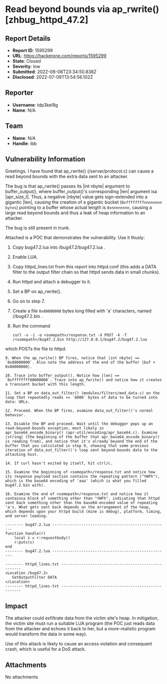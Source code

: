 # Read beyond bounds via ap_rwrite() [zhbug_httpd_47.2]

## Report Details
- **Report ID**: 1595299
- **URL**: https://hackerone.com/reports/1595299
- **State**: Closed
- **Severity**: low
- **Submitted**: 2022-06-08T23:34:50.838Z
- **Disclosed**: 2022-07-09T13:54:56.102Z

## Reporter
- **Username**: tdp3kel9g
- **Name**: N/A

## Team
- **Name**: N/A
- **Handle**: ibb

## Vulnerability Information
Greetings. I have found that ap_rwrite() (/server/protocol.c) can cause a read beyond bounds with the extra data sent to an attacker.

The bug is that ap_rwrite() passes its |int nbyte| argument to buffer_output(), where buffer_output()'s corresponding |len| argument isa |apr_size_t|. Thus, a negative |nbyte| value gets sign-extended into a gigantic |len|, causing the creation of a gigantic bucket (`0xffffffffnnnnnnnn bytes`) pointing to a buffer whose actual length is `0xnnnnnnnn`, causing a large read beyond bounds and thus a leak of heap information to an attacker.

The bug is still present in trunk.

Attached is a POC that demonstrates the vulnerability. Use it thusly:

   1. Copy bug47.2.lua into /bug47.2/bug47.2.lua .
   2. Enable LUA.

   3. Copy httpd_lines.txt from this report into httpd.conf (this adds a DATA filter to the output filter chain so that httpd sends data in small chunks).

   4. Run httpd and attach a debugger to it.
   5. Set a BP on ap_rwrite().
   6. Go on to step 7.
   7. Create a file `0x80000000` bytes long filled with 'a' characters, named /<somepath>/bug47.2.bin .
   8. Run the command

      `curl -v -i -o <somepath>/response.txt -X POST -k -T /<somepath>/bug47.2.bin http://127.0.0.1/bug47.2/bug47.2.lua`

   which POSTs the file to httpd.

    9. When the ap_rwrite() BP fires, notice that |int nbyte| == `0x80000000`. Also note the address of the end of the buffer |buf + 0x80000000|.

    10. Trace into buffer_output(). Notice how |len| == `0xffffffff80000000`. Trace into ap_fwrite() and notice how it creates a transient bucket with this length.

    11. Set a BP on data_out_filter() (modules/filters/mod_data.c) on the loop that repeatedly reads <= `6000` bytes of data to be turned into data: URLs.

    12. Proceed. When the BP fires, examine data_out_filter()'s normal behavior.

    13. Disable the BP and proceed. Wait until the debugger pops up an read-beyond-bounds exception, most likely in apr_base64_encode_binary() (apr-util/encoding/apr_base64.c). Examine |string| (the beginning of the buffer that apr_base64_encode_binary() is reading from), and notice that it's already beyond the end of the buffer that you calculated in step 9, showing that some previous iteration of data_out_filter()'s loop sent beyond-bounds data to the attacking host.

    14. If curl hasn't exited by itself, hit ctrl/c.

    15. Examine the beginning of <somepath>/response.txt and notice how its response payload section contains the repeating pattern ("YWFh"), which is the base64 encoding of 'aaa' (which is what you filled bug47.2.bin with).

    16. Examine the end of <somepath>/response.txt and notice how it containsa block of something other than "YWFh", indicating that httpd sent back something other than the base64-encoded value of repeating 'a's. What gets sent back depends on the arrangement of the heap, which depends upon your httpd build (mine is debug), platform, timing, and server loading.
```
-------- bug47.2.lua ----------------------------------------------------
function handle(r)
    local s = r:requestbody()
    r:puts(s)
end
-------- bug47.2.lua ----------------------------------------------------
```
```
-------- httpd_lines.txt ----------------------------------------------------
<Location /bug47.2>
   SetOutputFilter DATA
</Location>
-------- httpd_lines.txt ----------------------------------------------------
```

## Impact

The attacker could exfiltrate data from the victim site's heap. In mitigation, the victim site must run a suitable LUA program (the POC just reads data from the attacker and echoes it back to her, but a more-realistic program would transform the data in some way).

Use of this attack is likely to cause an access violation and consequent crash, which is useful for a DoS attack.

## Attachments
No attachments
